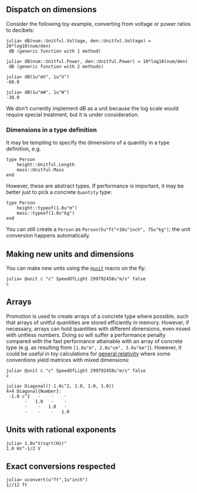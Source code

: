 


<a id='Dispatch-on-dimensions-1'></a>

## Dispatch on dimensions


Consider the following toy example, converting from voltage or power ratios to decibels:


```jlcon
julia> dB(num::Unitful.Voltage, den::Unitful.Voltage) = 20*log10(num/den)
 dB (generic function with 1 method)

julia> dB(num::Unitful.Power, den::Unitful.Power) = 10*log10(num/den)
 dB (generic function with 2 methods)

julia> dB(1u"mV", 1u"V")
-60.0

julia> dB(1u"mW", 1u"W")
-30.0
```


We don't currently implement dB as a unit because the log scale would require special treatment, but it is under consideration.


<a id='Dimensions-in-a-type-definition-1'></a>

### Dimensions in a type definition


It may be tempting to specify the dimensions of a quantity in a type definition, e.g.


```
type Person
    height::Unitful.Length
    mass::Unitful.Mass
end
```


However, these are abstract types. If performance is important, it may be better just to pick a concrete `Quantity` type:


```
type Person
    height::typeof(1.0u"m")
    mass::typeof(1.0u"kg")
end
```


You can still create a `Person` as `Person(5u"ft"+10u"inch", 75u"kg")`; the unit conversion happens automatically.


<a id='Making-new-units-and-dimensions-1'></a>

## Making new units and dimensions


You can make new units using the [`@unit`](newunits.md#Unitful.@unit) macro on the fly:


```jlcon
julia> @unit c "c" SpeedOfLight 299792458u"m/s" false
c
```


<a id='Arrays-1'></a>

## Arrays


Promotion is used to create arrays of a concrete type where possible, such that arrays of unitful quantities are stored efficiently in memory. However, if necessary, arrays can hold quantities with different dimensions, even mixed with unitless numbers. Doing so will suffer a performance penalty compared with the fast performance attainable with an array of concrete type (e.g. as resulting from `[1.0u"m", 2.0u"cm", 3.0u"km"]`). However, it could be useful in toy calculations for [general relativity](https://en.wikipedia.org/wiki/Metric_tensor_(general_relativity)) where some conventions yield matrices with mixed dimensions:


```
julia> @unit c "c" SpeedOfLight 299792458u"m/s" false
c

julia> Diagonal([-1.0c^2, 1.0, 1.0, 1.0])
4×4 Diagonal{Number}:
 -1.0 c^2   ⋅    ⋅    ⋅
       ⋅   1.0   ⋅    ⋅
       ⋅    ⋅   1.0   ⋅
       ⋅    ⋅    ⋅   1.0
```


<a id='Units-with-rational-exponents-1'></a>

## Units with rational exponents


```
julia> 1.0u"V/sqrt(Hz)"
1.0 Hz^-1/2 V
```


<a id='Exact-conversions-respected-1'></a>

## Exact conversions respected


```
julia> uconvert(u"ft",1u"inch")
1//12 ft
```

